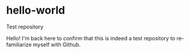 # hello-world
Test repository 

Hello!
I'm back here to confirm that this is indeed a test repository to re-familiarize myself with Github. 

